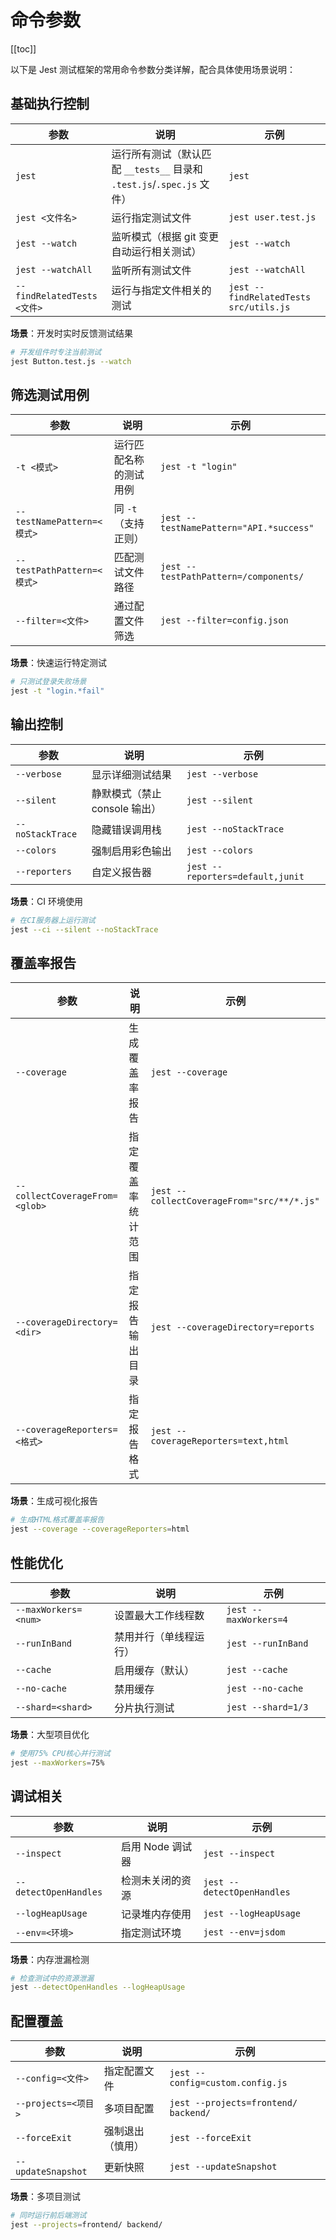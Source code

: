 # 命令参数

[[toc]]

以下是 Jest 测试框架的常用命令参数分类详解，配合具体使用场景说明：

## 基础执行控制

| 参数                        | 说明                                                                   | 示例                                   |
| --------------------------- | ---------------------------------------------------------------------- | -------------------------------------- |
| `jest`                      | 运行所有测试（默认匹配 `__tests__` 目录和 `.test.js`/`.spec.js` 文件） | `jest`                                 |
| `jest <文件名>`             | 运行指定测试文件                                                       | `jest user.test.js`                    |
| `jest --watch`              | 监听模式（根据 git 变更自动运行相关测试）                              | `jest --watch`                         |
| `jest --watchAll`           | 监听所有测试文件                                                       | `jest --watchAll`                      |
| `--findRelatedTests <文件>` | 运行与指定文件相关的测试                                               | `jest --findRelatedTests src/utils.js` |

**场景**：开发时实时反馈测试结果

```bash
# 开发组件时专注当前测试
jest Button.test.js --watch
```

## 筛选测试用例

| 参数                       | 说明                   | 示例                                    |
| -------------------------- | ---------------------- | --------------------------------------- |
| `-t <模式>`                | 运行匹配名称的测试用例 | `jest -t "login"`                       |
| `--testNamePattern=<模式>` | 同 `-t`（支持正则）    | `jest --testNamePattern="API.*success"` |
| `--testPathPattern=<模式>` | 匹配测试文件路径       | `jest --testPathPattern=/components/`   |
| `--filter=<文件>`          | 通过配置文件筛选       | `jest --filter=config.json`             |

**场景**：快速运行特定测试

```bash
# 只测试登录失败场景
jest -t "login.*fail"
```

## 输出控制

| 参数             | 说明                          | 示例                             |
| ---------------- | ----------------------------- | -------------------------------- |
| `--verbose`      | 显示详细测试结果              | `jest --verbose`                 |
| `--silent`       | 静默模式（禁止 console 输出） | `jest --silent`                  |
| `--noStackTrace` | 隐藏错误调用栈                | `jest --noStackTrace`            |
| `--colors`       | 强制启用彩色输出              | `jest --colors`                  |
| `--reporters`    | 自定义报告器                  | `jest --reporters=default,junit` |

**场景**：CI 环境使用

```bash
# 在CI服务器上运行测试
jest --ci --silent --noStackTrace
```

## 覆盖率报告

| 参数                           | 说明               | 示例                                       |
| ------------------------------ | ------------------ | ------------------------------------------ |
| `--coverage`                   | 生成覆盖率报告     | `jest --coverage`                          |
| `--collectCoverageFrom=<glob>` | 指定覆盖率统计范围 | `jest --collectCoverageFrom="src/**/*.js"` |
| `--coverageDirectory=<dir>`    | 指定报告输出目录   | `jest --coverageDirectory=reports`         |
| `--coverageReporters=<格式>`   | 指定报告格式       | `jest --coverageReporters=text,html`       |

**场景**：生成可视化报告

```bash
# 生成HTML格式覆盖率报告
jest --coverage --coverageReporters=html
```

## 性能优化

| 参数                 | 说明                   | 示例                  |
| -------------------- | ---------------------- | --------------------- |
| `--maxWorkers=<num>` | 设置最大工作线程数     | `jest --maxWorkers=4` |
| `--runInBand`        | 禁用并行（单线程运行） | `jest --runInBand`    |
| `--cache`            | 启用缓存（默认）       | `jest --cache`        |
| `--no-cache`         | 禁用缓存               | `jest --no-cache`     |
| `--shard=<shard>`    | 分片执行测试           | `jest --shard=1/3`    |

**场景**：大型项目优化

```bash
# 使用75% CPU核心并行测试
jest --maxWorkers=75%
```

## 调试相关

| 参数                  | 说明             | 示例                       |
| --------------------- | ---------------- | -------------------------- |
| `--inspect`           | 启用 Node 调试器 | `jest --inspect`           |
| `--detectOpenHandles` | 检测未关闭的资源 | `jest --detectOpenHandles` |
| `--logHeapUsage`      | 记录堆内存使用   | `jest --logHeapUsage`      |
| `--env=<环境>`        | 指定测试环境     | `jest --env=jsdom`         |

**场景**：内存泄漏检测

```bash
# 检查测试中的资源泄漏
jest --detectOpenHandles --logHeapUsage
```

## 配置覆盖

| 参数                | 说明             | 示例                                 |
| ------------------- | ---------------- | ------------------------------------ |
| `--config=<文件>`   | 指定配置文件     | `jest --config=custom.config.js`     |
| `--projects=<项目>` | 多项目配置       | `jest --projects=frontend/ backend/` |
| `--forceExit`       | 强制退出（慎用） | `jest --forceExit`                   |
| `--updateSnapshot`  | 更新快照         | `jest --updateSnapshot`              |

**场景**：多项目测试

```bash
# 同时运行前后端测试
jest --projects=frontend/ backend/
```
